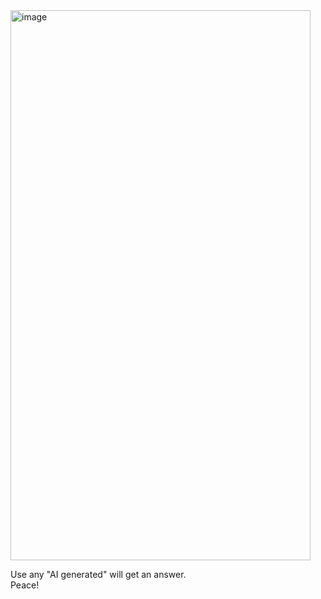 <img width="480" height="880" alt="image" src="https://github.com/user-attachments/assets/a75d02bf-73ef-496f-9d5a-c333db1f1f4b" />  

Use any "AI generated" will get an answer.  
Peace!
